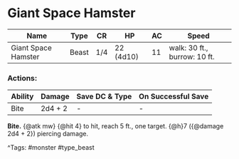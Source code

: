 # Giant Space Hamster

| Name | Type | CR | HP | AC | Speed |
|------|------|----|----|----|-------|
| Giant Space Hamster | Beast | 1/4 | 22 (4d10) | 11 | walk: 30 ft., burrow: 10 ft. |

### Actions:

| Ability | Damage | Save DC & Type | On Successful Save |
|---------|--------|----------------|--------------------|
| Bite | 2d4 + 2 | - | - |


**Bite.** {@atk mw} {@hit 4} to hit, reach 5 ft., one target. {@h}7 ({@damage 2d4 + 2}) piercing damage.

^Tags: #monster #type_beast